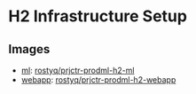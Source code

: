 # H2 Infrastructure Setup

## Images

- [ml](./ml): [rostyq/prjctr-prodml-h2-ml](https://hub.docker.com/r/rostyq/prjctr-prodml-h2-ml)
- [webapp](./webapp): [rostyq/prjctr-prodml-h2-webapp](https://hub.docker.com/r/rostyq/prjctr-prodml-h2-webapp)